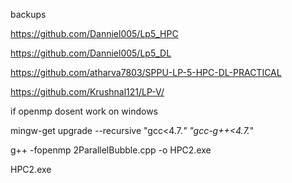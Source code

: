 backups  


https://github.com/Danniel005/Lp5_HPC  


https://github.com/Danniel005/Lp5_DL  



https://github.com/atharva7803/SPPU-LP-5-HPC-DL-PRACTICAL  



https://github.com/Krushnal121/LP-V/  



if openmp dosent work on windows  


mingw-get upgrade --recursive "gcc<4.7.*" "gcc-g++<4.7.*"


g++ -fopenmp 2ParallelBubble.cpp -o HPC2.exe  



HPC2.exe  


